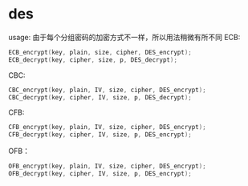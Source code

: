 # des

usage:
由于每个分组密码的加密方式不一样，所以用法稍微有所不同
ECB:
``` cpp
ECB_encrypt(key, plain, size, cipher, DES_encrypt);
ECB_decrypt(key, cipher, size, p, DES_decrypt);
```
CBC:
``` cpp
CBC_encrypt(key, plain, IV, size, cipher, DES_encrypt);
CBC_decrypt(key, cipher, IV, size, p, DES_decrypt);
```
CFB:
``` cpp
CFB_encrypt(key, plain, IV, size, cipher, DES_encrypt);
CFB_decrypt(key, cipher, IV, size, p, DES_encrypt);
```
OFB：
``` cpp
OFB_encrypt(key, plain, IV, size, cipher, DES_encrypt);
OFB_decrypt(key, cipher, IV, size, p, DES_encrypt);
```
